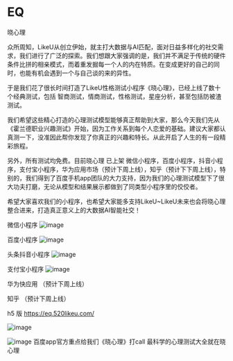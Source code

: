 # EQ

晓心理

众所周知，LikeU从创立伊始，就主打大数据与AI匹配，面对日益多样化的社交需求，我们进行了广泛的探索。我们想跟大家强调的是，我们并不满足于传统的硬件条件比拼的相亲模式，而着重发掘每一个人的内在特质。在变成更好的自己的同时，也能有机会遇到一个与自己谈的来的异性。

于是我们花了很长时间打造了LikeU性格测试小程序《晓心理》，已经上线了数十个经典测试，包括 智商测试，情商测试，性格测试，星座分析，甚至包括防被渣测试。

我们希望这些精心打造的心理测试模型能够真正帮助到大家，那么今天我们先从《霍兰德职业兴趣测试》开始，因为工作关系到每个人恋爱的基础。建议大家都认真测一下，没准因此帮你发现了你真正的兴趣和特长。从此开启了人生的有一段精彩旅程。

另外，所有测试均免费。目前晓心理 已上架 微信小程序，百度小程序，抖音小程序，支付宝小程序，华为应用市场（预计下周上线），知乎（预计下下周上线），特别的，我们得到了百度手机app团队的大力支持，因为我们的心理测试模型下了很大功夫打磨，无论从模型和结果展示都做到了同类型小程序里的佼佼者。

希望大家喜欢我们的小程序，也希望大家能多支持LikeU~LikeU未来也会将晓心理整合进来，打造真正意义上的大数据AI智能社交！

微信小程序
![image](https://user-images.githubusercontent.com/10215059/116716385-450ff280-aa0a-11eb-977e-f548387c737b.png)

百度小程序
![image](https://user-images.githubusercontent.com/10215059/116716400-49d4a680-aa0a-11eb-85de-92ff915d501f.png)

头条抖音小程序
![image](https://user-images.githubusercontent.com/10215059/116716409-4d682d80-aa0a-11eb-8b32-285d5db304a6.png)

支付宝小程序
![image](https://user-images.githubusercontent.com/10215059/116716426-51944b00-aa0a-11eb-8ed5-f5c815e51422.png)

华为快应用
（预计下周上线）

知乎
（预计下周上线）

h5 版
https://eq.520likeu.com/

![image](https://user-images.githubusercontent.com/10215059/116716440-56f19580-aa0a-11eb-8fe0-0617a33a98ac.png)

![image](https://user-images.githubusercontent.com/10215059/116716453-59ec8600-aa0a-11eb-94c0-d6677d0a1cae.png)
百度app官方重点给我们《晓心理》打call
最科学的心理测试大全就在晓心理
